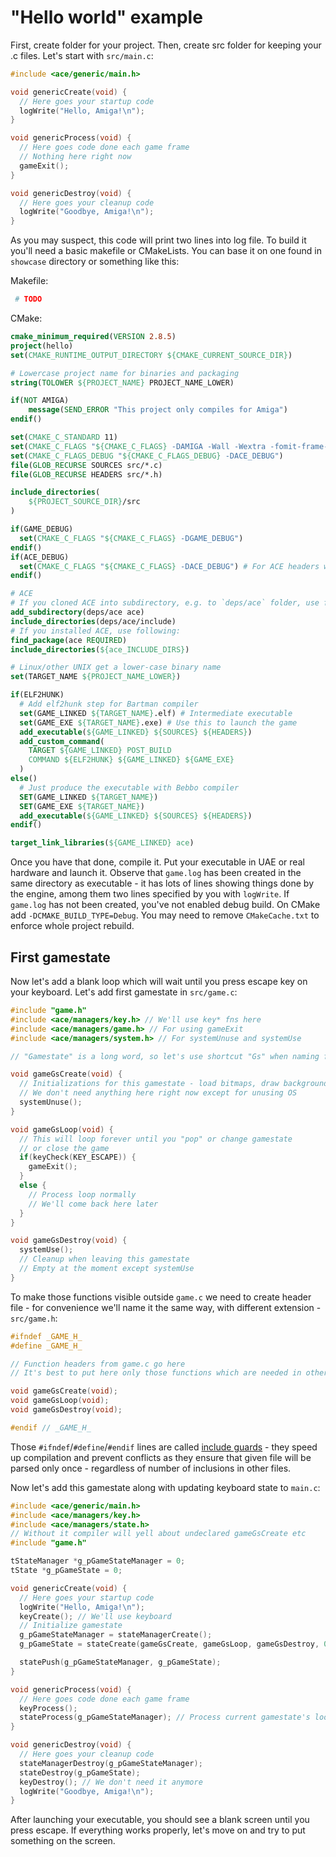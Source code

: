 # "Hello world" example

First, create folder for your project. Then, create src folder for keeping your
.c files. Let's start with `src/main.c`:

``` c
#include <ace/generic/main.h>

void genericCreate(void) {
  // Here goes your startup code
  logWrite("Hello, Amiga!\n");
}

void genericProcess(void) {
  // Here goes code done each game frame
  // Nothing here right now
  gameExit();
}

void genericDestroy(void) {
  // Here goes your cleanup code
  logWrite("Goodbye, Amiga!\n");
}
```

As you may suspect, this code will print two lines into log file. To build it
you'll need a basic makefile or CMakeLists. You can base it on one found
in `showcase` directory or something like this:

Makefile:

``` makefile
 # TODO
```

CMake:

``` cmake
cmake_minimum_required(VERSION 2.8.5)
project(hello)
set(CMAKE_RUNTIME_OUTPUT_DIRECTORY ${CMAKE_CURRENT_SOURCE_DIR})

# Lowercase project name for binaries and packaging
string(TOLOWER ${PROJECT_NAME} PROJECT_NAME_LOWER)

if(NOT AMIGA)
	message(SEND_ERROR "This project only compiles for Amiga")
endif()

set(CMAKE_C_STANDARD 11)
set(CMAKE_C_FLAGS "${CMAKE_C_FLAGS} -DAMIGA -Wall -Wextra -fomit-frame-pointer")
set(CMAKE_C_FLAGS_DEBUG "${CMAKE_C_FLAGS_DEBUG} -DACE_DEBUG")
file(GLOB_RECURSE SOURCES src/*.c)
file(GLOB_RECURSE HEADERS src/*.h)

include_directories(
	${PROJECT_SOURCE_DIR}/src
)

if(GAME_DEBUG)
  set(CMAKE_C_FLAGS "${CMAKE_C_FLAGS} -DGAME_DEBUG")
endif()
if(ACE_DEBUG)
  set(CMAKE_C_FLAGS "${CMAKE_C_FLAGS} -DACE_DEBUG") # For ACE headers with ifdefs
endif()

# ACE
# If you cloned ACE into subdirectory, e.g. to `deps/ace` folder, use following:
add_subdirectory(deps/ace ace)
include_directories(deps/ace/include)
# If you installed ACE, use following:
find_package(ace REQUIRED)
include_directories(${ace_INCLUDE_DIRS})

# Linux/other UNIX get a lower-case binary name
set(TARGET_NAME ${PROJECT_NAME_LOWER})

if(ELF2HUNK)
  # Add elf2hunk step for Bartman compiler
  set(GAME_LINKED ${TARGET_NAME}.elf) # Intermediate executable
  set(GAME_EXE ${TARGET_NAME}.exe) # Use this to launch the game
  add_executable(${GAME_LINKED} ${SOURCES} ${HEADERS})
  add_custom_command(
    TARGET ${GAME_LINKED} POST_BUILD
    COMMAND ${ELF2HUNK} ${GAME_LINKED} ${GAME_EXE}
  )
else()
  # Just produce the executable with Bebbo compiler
  SET(GAME_LINKED ${TARGET_NAME})
  SET(GAME_EXE ${TARGET_NAME})
  add_executable(${GAME_LINKED} ${SOURCES} ${HEADERS})
endif()

target_link_libraries(${GAME_LINKED} ace)
```

Once you have that done, compile it. Put your executable in UAE or real hardware
and launch it. Observe that `game.log` has been created in the same directory
as executable - it has lots of lines showing things done by the engine,
among them two lines specified by you with `logWrite`. If `game.log` has not been
created, you've not enabled debug build. On CMake add `-DCMAKE_BUILD_TYPE=Debug`.
You may need to remove `CMakeCache.txt` to enforce whole project rebuild.

## First gamestate

Now let's add a blank loop which will wait until you press escape key on your
keyboard. Let's add first gamestate in `src/game.c`:

``` c
#include "game.h"
#include <ace/managers/key.h> // We'll use key* fns here
#include <ace/managers/game.h> // For using gameExit
#include <ace/managers/system.h> // For systemUnuse and systemUse

// "Gamestate" is a long word, so let's use shortcut "Gs" when naming fns

void gameGsCreate(void) {
  // Initializations for this gamestate - load bitmaps, draw background, etc.
  // We don't need anything here right now except for unusing OS
  systemUnuse();
}

void gameGsLoop(void) {
  // This will loop forever until you "pop" or change gamestate
  // or close the game
  if(keyCheck(KEY_ESCAPE)) {
    gameExit();
  }
  else {
    // Process loop normally
    // We'll come back here later
  }
}

void gameGsDestroy(void) {
  systemUse();
  // Cleanup when leaving this gamestate
  // Empty at the moment except systemUse
}
```

To make those functions visible outside `game.c` we need to create header file -
for convenience we'll name it the same way, with different extension -
`src/game.h`:

``` c
#ifndef _GAME_H_
#define _GAME_H_

// Function headers from game.c go here
// It's best to put here only those functions which are needed in other files.

void gameGsCreate(void);
void gameGsLoop(void);
void gameGsDestroy(void);

#endif // _GAME_H_
```

Those `#ifndef`/`#define`/`#endif` lines are called
[include guards](https://en.wikipedia.org/wiki/Include_guard) - they speed up
compilation and prevent conflicts as they ensure that given file will be parsed
only once - regardless of number of inclusions in other files.

Now let's add this gamestate along with updating keyboard state to `main.c`:

``` c
#include <ace/generic/main.h>
#include <ace/managers/key.h>
#include <ace/managers/state.h>
// Without it compiler will yell about undeclared gameGsCreate etc
#include "game.h"

tStateManager *g_pGameStateManager = 0;
tState *g_pGameState = 0;

void genericCreate(void) {
  // Here goes your startup code
  logWrite("Hello, Amiga!\n");
  keyCreate(); // We'll use keyboard
  // Initialize gamestate
  g_pGameStateManager = stateManagerCreate();
  g_pGameState = stateCreate(gameGsCreate, gameGsLoop, gameGsDestroy, 0, 0, 0);

  statePush(g_pGameStateManager, g_pGameState);
}

void genericProcess(void) {
  // Here goes code done each game frame
  keyProcess();
  stateProcess(g_pGameStateManager); // Process current gamestate's loop
}

void genericDestroy(void) {
  // Here goes your cleanup code
  stateManagerDestroy(g_pGameStateManager);
  stateDestroy(g_pGameState);
  keyDestroy(); // We don't need it anymore
  logWrite("Goodbye, Amiga!\n");
}
```

After launching your executable, you should see a blank screen until you press
escape. If everything works properly, let's move on and try to put something on
the screen.
